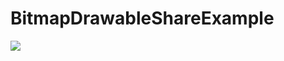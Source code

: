 # BitmapDrawableShareExample
[![](https://jitpack.io/v/jhnaiem/BitmapDrawableShareExample.svg)](https://jitpack.io/#jhnaiem/BitmapDrawableShareExample)
